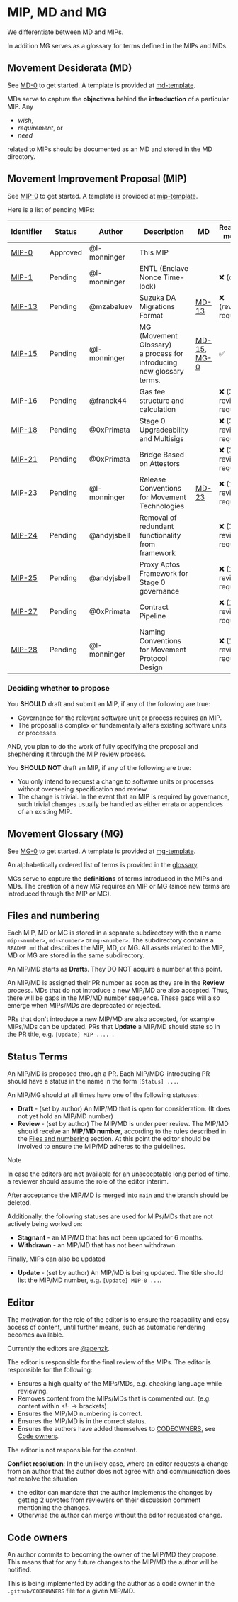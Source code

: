 
# MIP, MD and MG

We differentiate between MD and MIPs.

In addition MG serves as a glossary for terms defined in the MIPs and MDs.

## Movement Desiderata (MD)

See [MD-0](./MD/md-0) to get started. A template is provided at [md-template](md-template.md).

MDs serve to capture the **objectives** behind the **introduction** of a particular MIP. Any  

- _wish_,
- _requirement_, or
- _need_

related to MIPs should be documented as an MD and stored in the MD directory.

## Movement Improvement Proposal (MIP)

See [MIP-0](./MIP/mip-0) to get started. A template is provided at [mip-template](mip-template.md).

Here is a list of pending MIPs:


Identifier | Status | Author | Description | MD | Ready to merge |
|--------|--------|--------|-------------|----|---|
| [MIP-0](https://github.com/movementlabsxyz/MIP/tree/main/MIP/mip-0) | Approved | @l-monninger | This MIP | |  |
| [MIP-1](https://github.com/movementlabsxyz/MIP/tree/l-monninger/entl/MIP/mip-1) | Pending | @l-monninger | ENTL (Enclave Nonce Time-lock) | | :x: (draft) |
| [MIP-13](https://github.com/movementlabsxyz/MIP/tree/mikhail/suzuka-da-migrations/MIP/mip-13) | Pending | @mzabaluev | Suzuka DA Migrations Format | [MD-13](https://github.com/movementlabsxyz/MIP/tree/mikhail/suzuka-da-migrations/MD/md-13) | :x: (review required) |
| [MIP-15](https://github.com/movementlabsxyz/MIP/tree/l-monninger/movement-gloss/MIP/mip-15) | Pending | @l-monninger | MG (Movement Glossary) <br> a process for introducing new glossary terms. | [MD-15](https://github.com/movementlabsxyz/MIP/tree/l-monninger/movement-gloss/MD/md-15), [MG-0](https://github.com/movementlabsxyz/MIP/tree/l-monninger/movement-gloss/MG/mg-0) | :white_check_mark:  |
| [MIP-16](https://github.com/movementlabsxyz/MIP/tree/gas-fee-calculation/MIP/mip-16) | Pending | @franck44 | Gas fee structure and calculation | | :x: (3 reviews required) | 
| [MIP-18](./MIP/mip-18) | Pending | @0xPrimata | Stage 0 Upgradeability and Multisigs | | :x: (3 reviews required) |
| [MIP-21](https://github.com/movementlabsxyz/MIP/tree/primata/bridge-attestors/MIP/mip-21) | Pending | @0xPrimata | Bridge Based on Attestors | | :x: (3 reviews required)|
| [MIP-23](https://github.com/movementlabsxyz/MIP/tree/l-monninger/releases/MIP/mip-n) | Pending | @l-monninger | Release Conventions for Movement Technologies | [MD-23](https://github.com/movementlabsxyz/MIP/tree/l-monninger/releases/MD/md-n) | :x: (1 review required) |
[MIP-24](https://github.com/movementlabsxyz/MIP/blob/andyjsbell/unwanted-framework/MIP/mip-24/README.md) | Pending | @andyjsbell | Removal of redundant functionality from framework | | :x: (3 reviews required) |
[MIP-25](https://github.com/movementlabsxyz/MIP/blob/andyjsbell/proxy-root/MIP/mip-25/README.md) | Pending | @andyjsbell | Proxy Aptos Framework for Stage 0 governance | | :x: (1 review required) |
| [MIP-27](https://github.com/movementlabsxyz/MIP/blob/primata/mip-27/MIP/mip-27/README.md) | Pending | @0xPrimata | Contract Pipeline |  | :x: (1 review required) |
| [MIP-28](https://github.com/movementlabsxyz/MIP/tree/l-monninger/actor-naming-conventions/MIP/mip-n) | Pending | @l-monninger | Naming Conventions for Movement Protocol Design | | :x: (1 review required) |

### Deciding whether to propose

You **SHOULD** draft and submit an MIP, if any of the following are true:

- Governance for the relevant software unit or process requires an MIP.
- The proposal is complex or fundamentally alters existing software units or processes.

AND, you plan to do the work of fully specifying the proposal and shepherding it through the MIP review process.

You **SHOULD NOT** draft an MIP, if any of the following are true:

- You only intend to request a change to software units or processes without overseeing specification and review.
- The change is trivial. In the event that an MIP is required by governance, such trivial changes usually be handled as either errata or appendices of an existing MIP.

## Movement Glossary (MG)

See [MG-0](./MIP/mg-0) to get started. A template is provided at [mg-template](mg-template.md).

An alphabetically ordered list of terms is provided in the [glossary](GLOSSARY.md).

MGs serve to capture the **definitions** of terms introduced in the MIPs and MDs. The creation of a new MG requires an MIP or MG (since new terms are introduced through the MIP or MG).

## Files and numbering

Each MIP, MD or MG is stored in a separate subdirectory with the a name `mip-<number>`, `md-<number>` or `mg-<number>`. The subdirectory contains a `README.md` that describes the MIP, MD, or MG. All assets related to the MIP, MD or MG are stored in the same subdirectory.

An MIP/MD starts as **Draft**s. They DO NOT acquire a number at this point.

An MIP/MD is assigned their PR number as soon as they are in the **Review** process. MDs that do not introduce a new MIP/MD are also accepted. Thus, there will be gaps in the MIP/MD number sequence. These gaps will also emerge when MIPs/MDs are deprecated or rejected.

PRs that don't introduce a new MIP/MD are also accepted, for example MIPs/MDs can be updated. PRs that **Update** a MIP/MD should state so in the PR title, e.g. `[Update] MIP-.... `.

## Status Terms

An MIP/MD is proposed through a PR. Each MIP/MDG-introducing PR should have a status in the name in the form `[Status] ...`.

An MIP/MG should at all times have one of the following statuses:

- **Draft** - (set by author) An MIP/MD that is open for consideration. (It does not yet hold an MIP/MD number)
- **Review** - (set by author) The MIP/MD is under peer review. The MIP/MD should receive an **MIP/MD number**, according to the rules described in the [Files and numbering](#files-and-numbering) section. At this point the editor should be involved to ensure the MIP/MD adheres to the guidelines.

>[!Note]
> In case the editors are not available for an unacceptable long period of time, a reviewer should assume the role of the editor interim.

After acceptance the MIP/MD is merged into `main` and the branch should be deleted.

Additionally, the following statuses are used for MIPs/MDs that are not actively being worked on:

- **Stagnant** - an MIP/MD that has not been updated for 6 months.
- **Withdrawn** - an MIP/MD that has not been withdrawn.


Finally, MIPs can also be updated

- **Update** - (set by author) An MIP/MD is being updated. The title should list the MIP/MD number, e.g. `[Update] MIP-0 ...`.

## Editor

The motivation for the role of the editor is to ensure the readability and easy access of content, until further means, such as automatic rendering becomes available.

Currently the editors are [@apenzk](https://github.com/apenzk).

The editor is responsible for the final review of the MIPs. The editor is responsible for the following:

- Ensures a high quality of the MIPs/MDs, e.g. checking language while reviewing.
- Removes content from the MIPs/MDs that is commented out. (e.g. content within <!- -> brackets)
- Ensures the MIP/MD numbering is correct.
- Ensures the MIP/MD is in the correct status.
- Ensures the authors have added themselves to [CODEOWNERS](./.github/CODEOWNERS), see [Code owners](#code-owners).

The editor is not responsible for the content.

**Conflict resolution**: In the unlikely case, where an editor requests a change from an author that the author does not agree with and communication does not resolve the situation

- the editor can mandate that the author implements the changes by getting 2 upvotes from reviewers on their discussion comment mentioning the changes.
- Otherwise the author can merge without the editor requested change.

## Code owners

An author commits to becoming the owner of the MIP/MD they propose. This means that for any future changes to the MIP/MD the author will be notified.

This is being implemented by adding the author as a code owner in the `.github/CODEOWNERS` file for a given MIP/MD.
